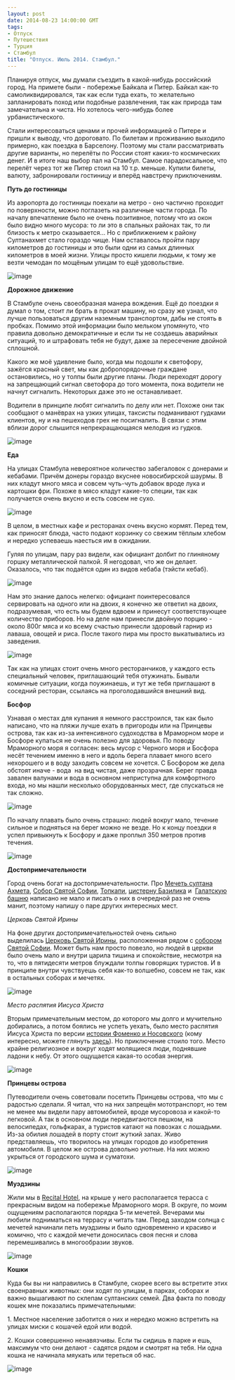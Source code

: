 ```yaml
---
layout: post
date: 2014-08-23 14:00:00 GMT
tags:
- Отпуск
- Путешествия
- Турция
- Стамбул
title: "Отпуск. Июль 2014. Стамбул."
---
```

<p>Планируя отпуск, мы думали съездить в какой-нибудь российский город. На примете были - побережье Байкала и Питер. Байкал как-то самоликвидировался, так как если туда ехать, то желательно запланировать поход или подобные развлечения, так как природа там замечательна и чиста. Но хотелось чего-нибудь более урбанистического. </p>
<p>Стали интересоваться ценами и прочей информацией о Питере и пришли к выводу, что дороговато. По билетам и проживанию выходило примерно, как поездка в Барселону. Поэтому мы стали рассматривать другие варианты, но перелёты по России стоят каких-то космических денег. И в итоге наш выбор пал на Стамбул. Самое парадоксальное, что перелёт через тот же Питер стоил на 10 т.р. меньше. Купили билеты, валюту, забронировали гостиницу и вперёд навстречу приключениям.</p>
<p><strong>Путь до гостиницы</strong></p>
<p>Из аэропорта до гостиницы поехали на метро - оно частично проходит по поверхности, можно поглазеть на различные части города. По началу впечатление было не очень позитивное, потому что из окон было видно много мусора: то ли это в спальных районах так, то ли близость к метро сказывается&#8230; Но с приближением к району Султанахмет стало гораздо чище. Нам оставалось пройти пару километров до гостиницы и это были одни из самых длинных километров в моей жизни. Улицы просто кишели людьми, к тому же везти чемодан по мощёным улицам то ещё удовольствие. </p>
<p><img alt="image" src="/images/9725701c3944f8737ecd96faea90778d3184a2be3241d5def00a9bffadfdf81d.jpg"/></p>

<p><strong>Дорожное движение</strong></p>
<p>В Стамбуле очень своеобразная манера вождения. Ещё до поездки я думал о том, стоит ли брать в прокат машину, но сразу же узнал, что лучше пользоваться другим наземным транспортом, дабы не стоять в пробках. Помимо этой информации было мельком упомянуто, что правила довольно демократичные и если ты не создаешь аварийных ситуаций, то и штрафовать тебя не будут, даже за пересечение двойной сплошной.</p>
<p>Какого же моё удивление было, когда мы подошли к светофору, зажёгся красный свет, мы как добропорядочные граждане остановились, но у толпы были другие планы. Люди переходят дорогу на запрещающий сигнал светофора до того момента, пока водители не начнут сигналить. Некоторых даже это не останавливает.</p>
<p>Водители в принципе любят сигналить по делу или нет. Похоже они так сообщают о манёврах на узких улицах, таксисты подманивают гудками клиентов, ну и на пешеходов грех не посигналить. В связи с этим вблизи дорог слышится непрекращающаяся мелодия из гудков.</p>
<p><img alt="image" src="/images/5071a4954cea41bbf1d3b5564013b952eb0e352e35d4bb1a392eae8e3e8d3be8.jpg"/></p>

<p><strong>Еда</strong></p>
<p>На улицах Стамбула невероятное количество забегаловок с донерами и кебабами. Причём донеры гораздо вкуснее новосибирской шаурмы. В них кладут много мяса и совсем чуть-чуть добавок вроде лука и картошки фри. Похоже в мясо кладут какие-то специи, так как получается очень вкусно и есть совсем не сухо.</p>
<p><img alt="image" src="/images/b2a8f6d70bee76be74cc238766994489be7ebcc98f6d7f754993b7d92b7d1e30.jpg"/></p>

<p>В целом, в местных кафе и ресторанах очень вкусно кормят. Перед тем, как приносят блюда, часто подают корзинку со свежим тёплым хлебом и нередко успеваешь наесться им в ожидании.</p>
<p>Гуляя по улицам, пару раз видели, как официант долбит по глиняному горшку металлической палкой. Я негодовал, что же он делает. Оказалось, что так подаётся один из видов кебаба (тэйсти кебаб).</p>
<p><img alt="image" src="/images/9d73cccee52b131f86e7d5ee4cc1ae4aa3a02a5c801aaf5f57841ede9c1aed14.jpg"/></p>

<p>Нам это знание далось нелегко: официант поинтересовался сервировать на одного или на двоих, я конечно же ответил на двоих, подразумевая, что есть мы будем вдвоем и принесут соответствующее количество приборов. Но на деле нам принесли двойную порцию - около 800г мяса и ко всему счастью принесли здоровый гарнир из лаваша, овощей и риса. После такого пира мы просто выкатывались из заведения.</p>
<p><img alt="image" src="/images/01c4c4086bf4ba79c26baee204abc241ad30544901ec591b1745cfac652c7763.jpg"/></p>

<p>Так как на улицах стоит очень много ресторанчиков, у каждого есть специальный человек, приглашающий тебя отужинать. Бывали комичные ситуации, когда поужинаешь, и тут же тебя приглашают в соседний ресторан, ссылаясь на проголодавшийся внешний вид.</p>
<p><strong>Босфор</strong></p>
<p>Узнавая о местах для купания я немного расстроился, так как было написано, что на пляжи лучше ехать в пригороды или на Принцевы острова, так как из-за интенсивного судоходства в Мраморном море и Босфоре купаться не очень полезно для здоровья. По поводу Мраморного моря я согласен: весь мусор с Черного моря и Босфора несёт течением именно в него и вдоль берега плавает много всего нехорошего и в воду заходить совсем не хочется. С Босфором же дела обстоят иначе - вода  на вид чистая, даже прозрачная. Берег правда завален валунами и вода в основном неприступна для комфортного входа, но мы нашли несколько оборудованных мест, где спускаться не так сложно.</p>
<p><img alt="image" src="/images/cff61d5bc96fc4b931b17f4d8f1ea590b2c351a4167ebd1413f14c1260dfd4cd.jpg"/></p>

<p>По началу плавать было очень страшно: людей вокруг мало, течение сильное и подняться на берег можно не везде. Но к концу поездки я успел привыкнуть к Босфору и даже проплыл 350 метров против течения.</p>
<p><img alt="image" src="/images/e8d5616db8b28a81a299128d430387df2a70ef0c08459e4e90f1f3ce49daa0f7.jpg"/></p>

<p><strong>Достопримечательности</strong></p>
<p>Город очень богат на достопримечательности. Про <a href="https://ru.wikipedia.org/wiki/%D0%93%D0%BE%D0%BB%D1%83%D0%B1%D0%B0%D1%8F_%D0%BC%D0%B5%D1%87%D0%B5%D1%82%D1%8C_(%D0%A1%D1%82%D0%B0%D0%BC%D0%B1%D1%83%D0%BB)">Мечеть султана Ахмета</a>, <a href="https://ru.wikipedia.org/wiki/%D0%A1%D0%BE%D0%B1%D0%BE%D1%80_%D0%A1%D0%B2%D1%8F%D1%82%D0%BE%D0%B9_%D0%A1%D0%BE%D1%84%D0%B8%D0%B8_(%D0%9A%D0%BE%D0%BD%D1%81%D1%82%D0%B0%D0%BD%D1%82%D0%B8%D0%BD%D0%BE%D0%BF%D0%BE%D0%BB%D1%8C)">Собор Святой Софии</a>, <a href="https://ru.wikipedia.org/wiki/%D0%A2%D0%BE%D0%BF%D0%BA%D0%B0%D0%BF%D1%8B">Топкапи</a>, <a href="https://ru.wikipedia.org/wiki/%D0%A6%D0%B8%D1%81%D1%82%D0%B5%D1%80%D0%BD%D0%B0_%D0%91%D0%B0%D0%B7%D0%B8%D0%BB%D0%B8%D0%BA%D0%B0">цистерну Базилика</a> и  <a href="https://ru.wikipedia.org/wiki/%D0%93%D0%B0%D0%BB%D0%B0%D1%82%D1%81%D0%BA%D0%B0%D1%8F_%D0%B1%D0%B0%D1%88%D0%BD%D1%8F">Галатскую башню</a> написано не мало и писать о них в очередной раз не очень манит, поэтому напишу о паре других интересных мест.</p>
<p><em>Церковь Святой Ирины</em></p>
<p>На фоне других достопримечательностей очень сильно выделилась <a href="https://ru.wikipedia.org/wiki/%D0%A6%D0%B5%D1%80%D0%BA%D0%BE%D0%B2%D1%8C_%D0%A1%D0%B2%D1%8F%D1%82%D0%BE%D0%B9_%D0%98%D1%80%D0%B8%D0%BD%D1%8B">Ц</a><a href="https://ru.wikipedia.org/wiki/%D0%A6%D0%B5%D1%80%D0%BA%D0%BE%D0%B2%D1%8C_%D0%A1%D0%B2%D1%8F%D1%82%D0%BE%D0%B9_%D0%98%D1%80%D0%B8%D0%BD%D1%8B">ерковь Святой Ирины</a>, расположенная рядом с <a href="https://ru.wikipedia.org/wiki/%D0%A1%D0%BE%D0%B1%D0%BE%D1%80_%D0%A1%D0%B2%D1%8F%D1%82%D0%BE%D0%B9_%D0%A1%D0%BE%D1%84%D0%B8%D0%B8_(%D0%9A%D0%BE%D0%BD%D1%81%D1%82%D0%B0%D0%BD%D1%82%D0%B8%D0%BD%D0%BE%D0%BF%D0%BE%D0%BB%D1%8C)">собором Святой Софии</a>. Может быть нам просто повезло, но людей в церкви было очень мало и внутри царила тишина и спокойствие, несмотря на то, что в пятидесяти метров блуждали толпы говорящих туристов. И в принципе внутри чувствуешь себя как-то волшебно, совсем не так, как в остальных соборах и мечетях.</p>
<p><img alt="image" src="/images/386be32872c6d5416c51711570bb2ab61e76d8be8a29b05bac3316799a27a712.jpg"/></p>

<p><em>Место распятия Иисуса Христа</em></p>
<p>Вторым примечательным местом, до которого мы долго и мучительно добирались, а потом боялись не успеть уехать, было место распятия Иисуса Христа по версии <a href="http://ru.wikipedia.org/wiki/%D0%9D%D0%BE%D0%B2%D0%B0%D1%8F_%D1%85%D1%80%D0%BE%D0%BD%D0%BE%D0%BB%D0%BE%D0%B3%D0%B8%D1%8F_(%D0%A4%D0%BE%D0%BC%D0%B5%D0%BD%D0%BA%D0%BE)">истории Фоменко и Носовского</a> (кому интересно, можете глянуть <a href="http://www.chronologia.org/zabytyj_ierusalim/2_01.html">здесь</a>). Но приключение стоило того. Место крайне религиозное и вокруг ходят молящиеся люди, поднявшие ладони к небу. От этого ощущается какая-то особая энергия.</p>
<p><img alt="image" src="/images/1d8bc680b237f9b561c6928407cbc8021e400a64f9f56782ef409f489ee9e086.jpg"/></p>

<p><strong>Принцевы острова</strong></p>
<p>Путеводители очень советовали посетить Принцевы острова, что мы с радостью сделали. Я читал, что на них запрещён мототранспорт, но тем не менее мы видели пару автомобилей, вроде мусоровоза и какой-то легковой. А так в основном люди передвигаются пешком, на велосипедах, гольфкарах, а туристов катают на повозках с лошадьми. Из-за обилия лошадей в порту стоит жуткий запах. Живо представляешь, что творилось на улицах городов до изобретения автомобиля. В целом же острова довольно уютные. На них можно укрыться от городского шума и суматохи.  </p>
<p><img alt="image" src="/images/10524d782ffd519526f21ae39483d379d2e0e4a62a444b54201be2f8aba124b2.jpg"/></p>

<p><strong>Муэдзины</strong></p>
<p>Жили мы в <a href="http://www.recitalhotel.com/">Recital Hotel</a>, на крыше у него располагается терасса с прекрасным видом на побережье Мраморного моря. В округе, по моим ощущениям располагаются порядка 5-ти мечетей. Вечерами мы любили подниматься на террасу и читать там. Перед заходом солнца с мечетей начинали петь муэдзины и было одновременно и красиво и комично, что с каждой мечети доносилась своя песня и слова перемешивались в многообразии звуков.</p>
<p><img alt="image" src="/images/0a4cf464ccb7124d6ee4426cb9d91cd0dfd6cb6ddd6ffe0bdb4f1d967696ab63.jpg"/></p>
<p><strong>Кошки</strong></p>
<p>Куда бы вы ни направились в Стамбуле, скорее всего вы встретите этих своенравных животных: они ходят по улицам, в парках, соборах и важно вышагивают по склепам султанских семей. Два факта по поводу кошек мне показались примечательными:</p>
<p>1. Местное население заботится о них и нередко можно встретить на улицах миски с кошачей едой или водой.</p>
<p>2. Кошки совершенно ненавязчивы. Если ты сидишь в парке и ешь, максимум что они делают - садятся рядом и смотрят на тебя. Ни одна кошка не начинала мяукать или тереться об нас.</p>
<p><img alt="image" src="/images/1009375ce3a90d0fa14e6c781c7e75aabcaea65f0cea27c4963338993d5f6846.jpg"/></p>

<p></p>